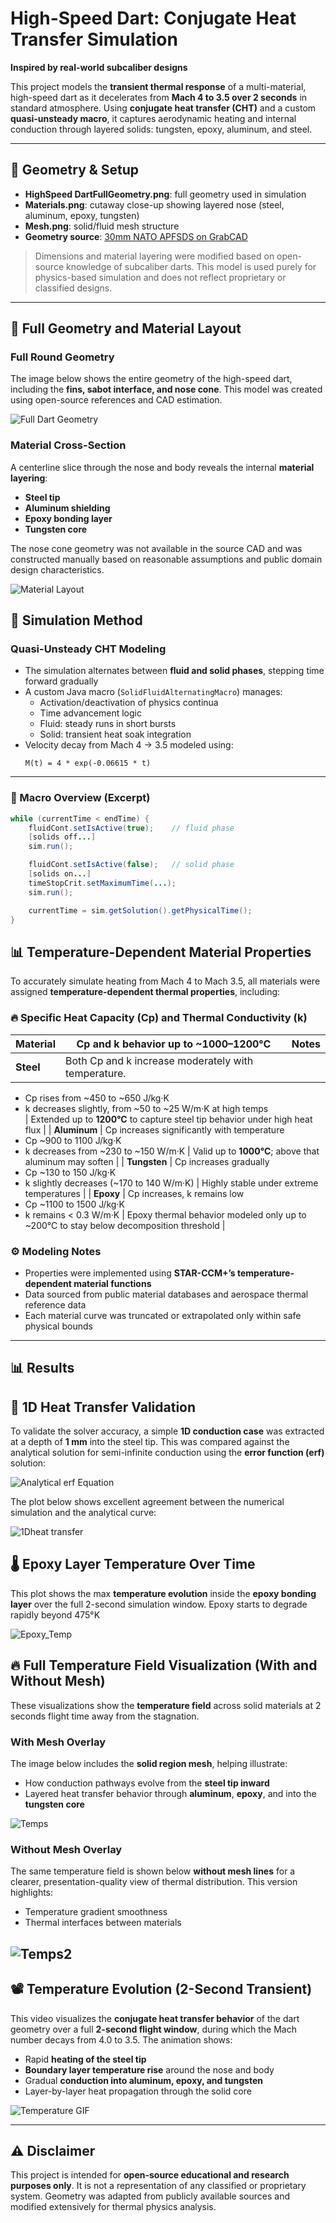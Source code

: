 # High-Speed Dart: Conjugate Heat Transfer Simulation
**Inspired by real-world subcaliber designs**

This project models the **transient thermal response** of a multi-material, high-speed dart as it decelerates from **Mach 4 to 3.5 over 2 seconds** in standard atmosphere. Using **conjugate heat transfer (CHT)** and a custom **quasi-unsteady macro**, it captures aerodynamic heating and internal conduction through layered solids: tungsten, epoxy, aluminum, and steel.

---

## 📂 Geometry & Setup

- **HighSpeed DartFullGeometry.png**: full geometry used in simulation  
- **Materials.png**: cutaway close-up showing layered nose (steel, aluminum, epoxy, tungsten)  
- **Mesh.png**: solid/fluid mesh structure  
- **Geometry source**: [30mm NATO APFSDS on GrabCAD](https://grabcad.com/library/30mm-nato-apfsds-1)  
> Dimensions and material layering were modified based on open-source knowledge of subcaliber darts. This model is used purely for physics-based simulation and does not reflect proprietary or classified designs.

---

## 📐 Full Geometry and Material Layout

### Full Round Geometry
The image below shows the entire geometry of the high-speed dart, including the **fins, sabot interface, and nose cone**. This model was created using open-source references and CAD estimation.

![Full Dart Geometry](HighSpeed%20DartFullGeometry.png)

### Material Cross-Section
A centerline slice through the nose and body reveals the internal **material layering**:
- **Steel tip**
- **Aluminum shielding**
- **Epoxy bonding layer**
- **Tungsten core**

The nose cone geometry was not available in the source CAD and was constructed manually based on reasonable assumptions and public domain design characteristics.

![Material Layout](Materials.png)

## 🧪 Simulation Method

### Quasi-Unsteady CHT Modeling

- The simulation alternates between **fluid and solid phases**, stepping time forward gradually
- A custom Java macro (`SolidFluidAlternatingMacro`) manages:
  - Activation/deactivation of physics continua
  - Time advancement logic
  - Fluid: steady runs in short bursts
  - Solid: transient heat soak integration  
- Velocity decay from Mach 4 → 3.5 modeled using:  
  ```
  M(t) = 4 * exp(-0.06615 * t)
  ```

---

### 🔄 Macro Overview (Excerpt)
```java
while (currentTime < endTime) {
    fluidCont.setIsActive(true);    // fluid phase
    [solids off...]
    sim.run();

    fluidCont.setIsActive(false);   // solid phase
    [solids on...]
    timeStopCrit.setMaximumTime(...);
    sim.run();

    currentTime = sim.getSolution().getPhysicalTime();
}
```
## 📊 Temperature-Dependent Material Properties

To accurately simulate heating from Mach 4 to Mach 3.5, all materials were assigned **temperature-dependent thermal properties**, including:

### 🔥 Specific Heat Capacity (Cp) and Thermal Conductivity (k)

| Material   | Cp and k behavior up to ~1000–1200°C | Notes |
|------------|--------------------------------------|-------|
| **Steel**  | Both Cp and k increase moderately with temperature.  
- Cp rises from ~450 to ~650 J/kg·K  
- k decreases slightly, from ~50 to ~25 W/m·K at high temps  
| Extended up to **1200°C** to capture steel tip behavior under high heat flux |
| **Aluminum** | Cp increases significantly with temperature  
- Cp ~900 to 1100 J/kg·K  
- k decreases from ~230 to ~150 W/m·K | Valid up to **1000°C**; above that aluminum may soften |
| **Tungsten** | Cp increases gradually  
- Cp ~130 to 150 J/kg·K  
- k slightly decreases (~170 to 140 W/m·K) | Highly stable under extreme temperatures |
| **Epoxy** | Cp increases, k remains low  
- Cp ~1100 to 1500 J/kg·K  
- k remains < 0.3 W/m·K | Epoxy thermal behavior modeled only up to ~200°C to stay below decomposition threshold |

### ⚙️ Modeling Notes
- Properties were implemented using **STAR-CCM+’s temperature-dependent material functions**
- Data sourced from public material databases and aerospace thermal reference data
- Each material curve was truncated or extrapolated only within safe physical bounds

---

## 📊 Results

## 🧪 1D Heat Transfer Validation

To validate the solver accuracy, a simple **1D conduction case** was extracted at a depth of **1 mm** into the steel tip. This was compared against the analytical solution for semi-infinite conduction using the **error function (erf)** solution:

![Analytical erf Equation](ErfEq.png)

The plot below shows excellent agreement between the numerical simulation and the analytical curve:

![1Dheat transfer](1Dheat%20transfer.png)
## 🌡️ Epoxy Layer Temperature Over Time

This plot shows the max **temperature evolution** inside the **epoxy bonding layer** over the full 2-second simulation window. Epoxy starts to degrade rapidly beyond 475°K

![Epoxy_Temp](Epoxy_Temp.png)


## 🔥 Full Temperature Field Visualization (With and Without Mesh)

These visualizations show the **temperature field** across solid materials at 2 seconds flight time away from the stagnation.

### With Mesh Overlay
The image below includes the **solid region mesh**, helping illustrate:
- How conduction pathways evolve from the **steel tip inward**
- Layered heat transfer behavior through **aluminum**, **epoxy**, and into the **tungsten core**

![Temps](Temps.png)

### Without Mesh Overlay
The same temperature field is shown below **without mesh lines** for a clearer, presentation-quality view of thermal distribution. This version highlights:
- Temperature gradient smoothness
- Thermal interfaces between materials

![Temps2](Temps2.png)
---

## 📽️ Temperature Evolution (2-Second Transient)

This video visualizes the **conjugate heat transfer behavior** of the dart geometry over a full **2-second flight window**, during which the Mach number decays from 4.0 to 3.5. The animation shows:

- Rapid **heating of the steel tip**
- **Boundary layer temperature rise** around the nose and body
- Gradual **conduction into aluminum, epoxy, and tungsten**
- Layer-by-layer heat propagation through the solid core

![Temperature GIF](Tempg.gif)

---

## ⚠️ Disclaimer
This project is intended for **open-source educational and research purposes only**. It is not a representation of any classified or proprietary system. Geometry was adapted from publicly available sources and modified extensively for thermal physics analysis.
